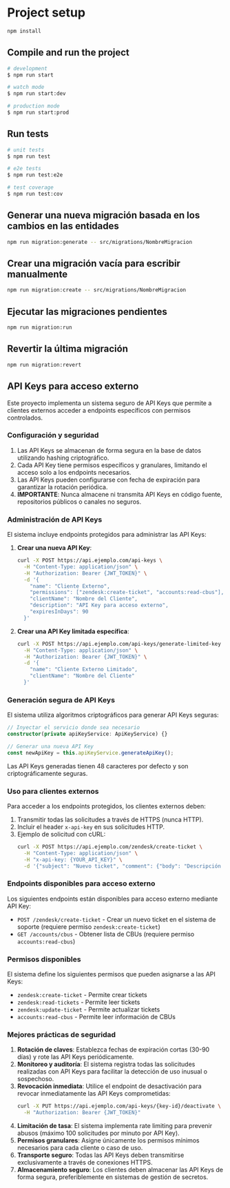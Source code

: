 # Project setup

```bash
npm install
```

## Compile and run the project

```bash
# development
$ npm run start

# watch mode
$ npm run start:dev

# production mode
$ npm run start:prod
```

## Run tests

```bash
# unit tests
$ npm run test

# e2e tests
$ npm run test:e2e

# test coverage
$ npm run test:cov
```

## Generar una nueva migración basada en los cambios en las entidades

```bash
npm run migration:generate -- src/migrations/NombreMigracion
```

## Crear una migración vacía para escribir manualmente

```bash
npm run migration:create -- src/migrations/NombreMigracion
```

## Ejecutar las migraciones pendientes

```bash
npm run migration:run
```

## Revertir la última migración

```bash
npm run migration:revert

```

## API Keys para acceso externo

Este proyecto implementa un sistema seguro de API Keys que permite a clientes externos acceder a endpoints específicos con permisos controlados.

### Configuración y seguridad

1. Las API Keys se almacenan de forma segura en la base de datos utilizando hashing criptográfico.
2. Cada API Key tiene permisos específicos y granulares, limitando el acceso solo a los endpoints necesarios.
3. Las API Keys pueden configurarse con fecha de expiración para garantizar la rotación periódica.
4. **IMPORTANTE**: Nunca almacene ni transmita API Keys en código fuente, repositorios públicos o canales no seguros.

### Administración de API Keys

El sistema incluye endpoints protegidos para administrar las API Keys:

1. **Crear una nueva API Key**:
   ```bash
   curl -X POST https://api.ejemplo.com/api-keys \
     -H "Content-Type: application/json" \
     -H "Authorization: Bearer {JWT_TOKEN}" \
     -d '{
       "name": "Cliente Externo",
       "permissions": ["zendesk:create-ticket", "accounts:read-cbus"],
       "clientName": "Nombre del Cliente",
       "description": "API Key para acceso externo",
       "expiresInDays": 90
     }'
   ```

2. **Crear una API Key limitada específica**:
   ```bash
   curl -X POST https://api.ejemplo.com/api-keys/generate-limited-key \
     -H "Content-Type: application/json" \
     -H "Authorization: Bearer {JWT_TOKEN}" \
     -d '{
       "name": "Cliente Externo Limitado",
       "clientName": "Nombre del Cliente"
     }'
   ```

### Generación segura de API Keys

El sistema utiliza algoritmos criptográficos para generar API Keys seguras:

```typescript
// Inyectar el servicio donde sea necesario
constructor(private apiKeyService: ApiKeyService) {}

// Generar una nueva API Key
const newApiKey = this.apiKeyService.generateApiKey();
```

Las API Keys generadas tienen 48 caracteres por defecto y son criptográficamente seguras.

### Uso para clientes externos

Para acceder a los endpoints protegidos, los clientes externos deben:

1. Transmitir todas las solicitudes a través de HTTPS (nunca HTTP).
2. Incluir el header `x-api-key` en sus solicitudes HTTP.
3. Ejemplo de solicitud con cURL:
   ```bash
   curl -X POST https://api.ejemplo.com/zendesk/create-ticket \
     -H "Content-Type: application/json" \
     -H "x-api-key: {YOUR_API_KEY}" \
     -d '{"subject": "Nuevo ticket", "comment": {"body": "Descripción del problema"}}'
   ```

### Endpoints disponibles para acceso externo

Los siguientes endpoints están disponibles para acceso externo mediante API Key:

- `POST /zendesk/create-ticket` - Crear un nuevo ticket en el sistema de soporte (requiere permiso `zendesk:create-ticket`)
- `GET /accounts/cbus` - Obtener lista de CBUs (requiere permiso `accounts:read-cbus`)

### Permisos disponibles

El sistema define los siguientes permisos que pueden asignarse a las API Keys:

- `zendesk:create-ticket` - Permite crear tickets
- `zendesk:read-tickets` - Permite leer tickets
- `zendesk:update-ticket` - Permite actualizar tickets
- `accounts:read-cbus` - Permite leer información de CBUs

### Mejores prácticas de seguridad

1. **Rotación de claves**: Establezca fechas de expiración cortas (30-90 días) y rote las API Keys periódicamente.
2. **Monitoreo y auditoría**: El sistema registra todas las solicitudes realizadas con API Keys para facilitar la detección de uso inusual o sospechoso.
3. **Revocación inmediata**: Utilice el endpoint de desactivación para revocar inmediatamente las API Keys comprometidas:
   ```bash
   curl -X PUT https://api.ejemplo.com/api-keys/{key-id}/deactivate \
     -H "Authorization: Bearer {JWT_TOKEN}"
   ```
4. **Limitación de tasa**: El sistema implementa rate limiting para prevenir abusos (máximo 100 solicitudes por minuto por API Key).
5. **Permisos granulares**: Asigne únicamente los permisos mínimos necesarios para cada cliente o caso de uso.
6. **Transporte seguro**: Todas las API Keys deben transmitirse exclusivamente a través de conexiones HTTPS.
7. **Almacenamiento seguro**: Los clientes deben almacenar las API Keys de forma segura, preferiblemente en sistemas de gestión de secretos.
